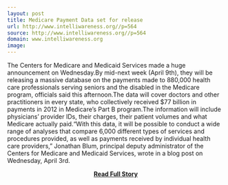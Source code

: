 ```yaml
---
layout: post
title: Medicare Payment Data set for release
url: http://www.intelliwareness.org//p=564
source: http://www.intelliwareness.org//p=564
domain: www.intelliwareness.org
image: 
---
```


<p>The Centers for Medicare and Medicaid Services made a huge announcement on Wednesday.By mid-next week (April 9th), they will be releasing a massive database on the payments made to 880,000 health care professionals serving seniors and the disabled in the Medicare program, officials said this afternoon.The data will cover doctors and other practitioners in every state, who collectively received $77 billion in payments in 2012 in Medicare’s Part B program.The information will include physicians’ provider IDs, their charges, their patient volumes and what Medicare actually paid.“With this data, it will be possible to conduct a wide range of analyses that compare 6,000 different types of services and procedures provided, as well as payments received by individual health care providers,” Jonathan Blum, principal deputy administrator of the Centers for Medicare and Medicaid Services, wrote in a blog post on Wednesday, April 3rd.</p>
<center><p><a href="http://www.intelliwareness.org//p=564" style='padding:25px; font-sze:18px; font-weight: bold;'>Read Full Story</a></p></center>
